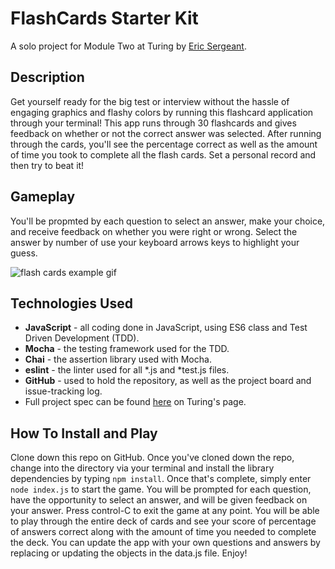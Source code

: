 # FlashCards Starter Kit
A solo project for Module Two at Turing by [Eric Sergeant](https://github.com/EricSergeant).

## Description
Get yourself ready for the big test or interview without the hassle of engaging graphics and flashy colors by running this flashcard application through your terminal!  This app runs through 30 flashcards and gives feedback on whether or not the correct answer was selected.  After running through the cards, you'll see the percentage correct as well as the amount of time you took to complete all the flash cards. Set a personal record and then try to beat it!

## Gameplay
You'll be propmted by each question to select an answer, make your choice, and receive feedback on whether you were right or wrong.  Select the answer by number of use your keyboard arrows keys to highlight your guess.

![flash cards example gif](https://media.giphy.com/media/40ZgXZrEGKDxrsLKTC/giphy.gif?cid=790b7611794d4dd1cb1285e034eddbb50f9efb0462cdb614&rid=giphy.gif&ct=g)

## Technologies Used
- **JavaScript** - all coding done in JavaScript, using ES6 class and Test Driven Development (TDD).
- **Mocha** - the testing framework used for the TDD.
- **Chai** - the assertion library used with Mocha.
- **eslint** - the linter used for all *.js and *test.js files.
- **GitHub** - used to hold the repository, as well as the project board and issue-tracking log.  
- Full project spec can be found [here](https://frontend.turing.edu/projects/flash-cards.html) on Turing's page.

## How To Install and Play
Clone down this repo on GitHub.  Once you've cloned down the repo, change into the directory via your terminal and install the library dependencies by typing `npm install`.  Once that's complete, simply enter `node index.js` to start the game.  You will be prompted for each question, have the opportunity to select an answer, and will be given feedback on your answer. Press control-C to exit the game at any point. You will be able to play through the entire deck of cards and see your score of percentage of answers correct along with the amount of time you needed to complete the deck.  You can update the app with your own questions and answers by replacing or updating the objects in the data.js file.  Enjoy!
